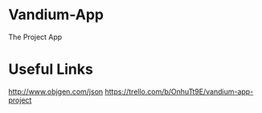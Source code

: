 # Vandium-App
The Project App

# Useful Links
http://www.objgen.com/json
https://trello.com/b/OnhuTt9E/vandium-app-project
